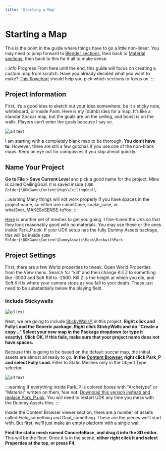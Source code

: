```yaml
---
title: 'Starting a Map'
---
```

# Starting a Map

This is the point in the guide where things have to go a little non-linear. You may need to jump forward to [Blender sections](../blender/blender.md), then back to [Material sections](../textures/textures.md), then back to this for it all to make sense.

:::info Progress
From here until the end, this guide will focus on creating a custom map from scratch. Have you already decided what you want to make? [This flowchart](../../essential/flowchart.md) should help you pick which sections to focus on.
:::

## Project Information

First, it’s a good idea to sketch out your idea somewhere, be it a sticky note, whiteboard, or inside Paint. Here is my (dumb) idea for a map. It’s like a standar Soccar map, but the goals are on the ceiling, and boost is on the walls. Players can’t enter the goals because I say so.

![alt text](/images/udk/basics/image212.png "Speaking of using paint...")

I am starting with a completely blank map to be thorough. **You don’t have to**. However, there are still a few gotchas if you use one of the non-blank maps. Keep an eye out for compasses if you skip ahead quickly.

## Name Your Project <Badge text="important" type="tip"/>

**Go to File > Save Current Level** and pick a good name for the project. Mine is called CeilingGoal. It is saved inside `{UDK Folder}\UDKGame\Content\Maps\CeilingGoal\`.

:::warning
Many things will not work properly if you have spaces in the project name, so either use camelCase, snake_case, or what3ver_MAKESxSENSE-toYou.
:::

[Here](https://drive.google.com/file/d/1_SRltyPZXlqwuA4s2rHA5H8GgMOiSqk-/view?usp=sharing) is another set of meshes to get you going. I fine-tuned the UVs so that they look reasonably good with no materials. You may use these or the ones inside Park_P.upk. If your UDK setup has the fully Dummy Assets package, this will be inside `{UDK Folder}\UDKGame\Content\DummyAssets\Maps\BeckwithPark`

## Project Settings

First, there are a few World properties to tweak. Open World Properties from the View menu. Search for “kill” and then change Kill Z to something like -3000 and Soft Kill to -2500. Kill Z is the height at which you die, and Soft Kill is where your camera stops as you fall to your death. These just need to be substantially below the playing field.

### Include Stickywalls <Badge text="important" type="tip"/>

![alt text](/images/udk/basics/image27.png "It sticks with you")

Next, we are going to include [StickyWalls®](../../essential/sticky_walls.md) in this project. **Right click and Fully Load the Generic package. Right click StickyWalls and do “Create a copy…” Select your new map in the Package dropdown (or type it exactly). Click OK. If this fails, make sure that your project name does not have spaces.**

Because this is going to be based on the default soccar map, the initial assets are almost all ready to go. **In the [Content Browser](../../essential/content_browser.md), right click Park_P and select Fully Load.** Filter to Static Meshes only in the Object Type selector.

![alt text](/images/udk/basics/image22.png "All the makings of a delicious new map")

:::warning
If everything inside Park_P is colored boxes with "Archetype" or "Material" written on them, fear not. [Download this version instead and replace Park_P.upk](https://drive.google.com/file/d/1rpQzqHgoRgpOBSHEpeDwvRtG3sYUXacl/view). You will need to restart UDK any time you mess with the Dummy Assets files.
:::

Inside the Content Browser viewer section, there are a number of assets called Field_something and Goal_something. These are the pieces we’ll start with. But first, we’ll just make an empty platform with a single wall.

**Find the static mesh named ConcreteBase, and drag it into the 3D editor.** This will be the floor. Once it is in the scene, **either right click it and select Properties at the top, or press F4.**
